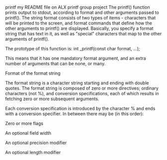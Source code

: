 printf
my README file on ALX printf group project
The printf() function prints output to stdout, according to format and other arguments passed to printf(). The string format consists of two types of items - characters that will be printed to the screen, and format commands that define how the other arguments to printf() are displayed. Basically, you specify a format string that has text in it, as well as "special" characters that map to the other arguments of printf().

The prototype of this function is: int _printf(const char format, ...);

This means that it has one mandatory format argument, and an extra number of arguments that can be none, or many.

Format of the format string

The format string is a character string starting and ending with double quotes. The format string is composed of zero or more directives; ordinary characters (not %), and conversion specifications, each of which results in fetching zero or more subsequent arguments.

Each conversion specification is introduced by the character % and ends with a conversion specifier. In between there may be (in this order):

Zero or more flags

An optional field width

An optional precision modifier

An optional length modifier
